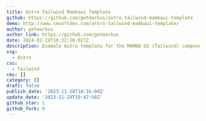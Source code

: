 ```yaml
---
title: Astro Tailwind Mambaui Template
github: https://github.com/getmarkus/astro-tailwind-mambaui-template
demo: http://www.cmsoftdev.com/astro-tailwind-mambaui-template/
author: getmarkus
author_link: https://github.com/getmarkus
date: 2024-02-18T10:22:10.027Z
description: Example Astro template for the MAMBA UI (Tailwind) component library
ssg:
  - Astro
css:
  - Tailwind
cms: []
category: []
draft: false
publish_date: '2023-11-28T18:16:04Z'
update_date: '2023-11-29T19:47:50Z'
github_star: 1
github_fork: 0
---
```

